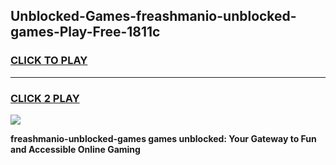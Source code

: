 
## Unblocked-Games-freashmanio-unblocked-games-Play-Free-1811c
<h3>
<a href="https://premium76.site?title=freashmanio-unblocked-games&ref=23A">CLICK TO PLAY</a></h3>
<hr>

<h3>
<a href="https://premium76.site?title=freashmanio-unblocked-games&ref=23A">CLICK 2 PLAY</a>
  
</h3>

<a href="https://premium76.site?title=freashmanio-unblocked-games&ref=23A"><img src="https://clearcache.store/games.png"></a>


**freashmanio-unblocked-games games unblocked: Your Gateway to Fun and Accessible Online Gaming**
